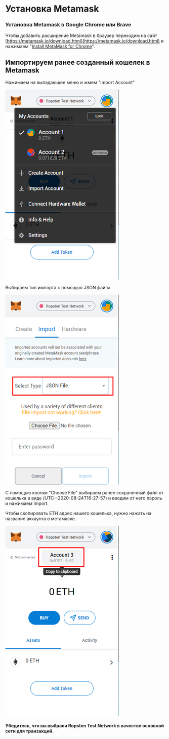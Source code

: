 # Установка Metamask

### Установка Metamask в Google Chrome или Brave

Чтобы добавить расширение Metamask в браузер переходим на сайт [https://metamask.io/download.html](https://metamask.io/download.html) и нажимаем "[Install MetaMask for Chrome](https://chrome.google.com/webstore/detail/nkbihfbeogaeaoehlefnkodbefgpgknn)".

## Импортируем ранее созданный кошелек в Metamask

Нажимаем на выпадающее меню и жмем "Import Account"

![](../../.gitbook/assets/image%20%283%29.png)

Выбираем тип импорта с помощью JSON файла

![](../../.gitbook/assets/image%20%285%29.png)

С помощью кнопки "Choose File" выбираем ранее сохраненный файл от кошелька в виде \(UTC--2020-08-24T16-27-57\) и вводим от него пароль и нажимаем Import.

Чтобы скопировать ETH адрес нашего кошелька, нужно нажать на название аккаунта в метамаске. 

![](../../.gitbook/assets/image%20%282%29.png)

#### Убедитесь, что вы выбрали Ropsten Test Network в качестве основной сети для транзакций.


